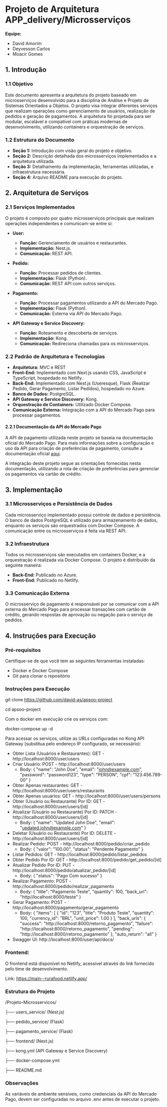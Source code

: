 # Projeto de Arquitetura APP_delivery/Microsserviços

**Equipe:**  
- David Amorim
- Deyvesson Carlos
- Moacir Gomes    

## 1. Introdução

### 1.1 Objetivo
Este documento apresenta a arquitetura do projeto baseado em microsserviços desenvolvido para a disciplina de Análise e Projeto de Sistemas Orientados a Objetos. O projeto visa integrar diferentes serviços que realizam operações como gerenciamento de usuários, realização de pedidos e geração de pagamentos. A arquitetura foi projetada para ser modular, escalável e compatível com práticas modernas de desenvolvimento, utilizando containers e orquestração de serviços.

### 1.2 Estrutura do Documento
- **Seção 1:** Introdução com visão geral do projeto e objetivo.
- **Seção 2:** Descrição detalhada dos microsserviços implementados e a arquitetura utilizada.
- **Seção 3:** Detalhamento da implementação, ferramentas utilizadas, e infraestrutura necessária.
- **Seção 4:** Arquivo README para execução do projeto.

## 2. Arquitetura de Serviços

### 2.1 Serviços Implementados
O projeto é composto por quatro microsserviços principais que realizam operações independentes e comunicam-se entre si:

- **User:**
  - **Função:** Gerenciamento de usuários e restaurantes.
  - **Implementação:** Nest.js.
  - **Comunicação:** REST API.
  
- **Pedido:**
  - **Função:** Processar pedidos de clientes.
  - **Implementação:** Flask (Python).
  - **Comunicação:** REST API com outros serviços.
  
- **Pagamento:**
  - **Função:** Processar pagamentos utilizando a API do Mercado Pago.
  - **Implementação:** Flask (Python).
  - **Comunicação:** Externa via API do Mercado Pago.
  
- **API Gateway e Service Discovery:**
  - **Função:** Roteamento e descoberta de serviços.
  - **Implementação:** Kong.
  - **Comunicação:** Redireciona chamadas para os microsserviços.

### 2.2 Padrão de Arquitetura e Tecnologias
- **Arquitetura:** MVC e REST
- **Front-End:** Implementado com Next.js usando CSS, JavaScript e TypeScript, hospedado no Netlify.
- **Back-End:** Implementado com Nest.js (Useresque), Flask (Realizar Pedido, Gerar Pagamento, Listar Pedidos), hospedado no Azure.
- **Banco de Dados:** PostgreSQL.
- **API Gateway e Service Discovery:** Kong.
- **Orquestração de Containers:** Utilizado Docker Compose.
- **Comunicação Externa:** Integração com a API do Mercado Pago para processar pagamentos.

#### 2.2.1 Documentação da API do Mercado Pago
A API de pagamento utilizada neste projeto se baseia na documentação oficial do Mercado Pago. Para mais informações sobre a configuração e uso da API para criação de preferências de pagamento, consulte a documentação oficial [aqui](https://www.mercadopago.com.br/developers/pt/reference/preferences/_checkout_preferences/post).

A integração deste projeto segue as orientações fornecidas nesta documentação, utilizando a rota de criação de preferências para gerenciar os pagamentos via cartão de crédito.

## 3. Implementação

### 3.1 Microsserviços e Persistência de Dados
Cada microsserviço implementado possui controle de dados e persistência. O banco de dados PostgreSQL é utilizado para armazenamento de dados, enquanto os serviços são orquestrados com Docker Compose. A comunicação entre os microsserviços é feita via REST API.

### 3.2 Infraestrutura
Todos os microsserviços são executados em containers Docker, e a orquestração é realizada via Docker Compose. O projeto é distribuído da seguinte maneira:

- **Back-End:** Publicado no Azure.
- **Front-End:** Publicado no Netlify.

### 3.3 Comunicação Externa
O microsserviço de pagamento é responsável por se comunicar com a API externa do Mercado Pago para processar transações com cartão de crédito, gerando respostas de aprovação ou negação para o serviço de pedidos.

## 4. Instruções para Execução

### Pré-requisitos
Certifique-se de que você tem as seguintes ferramentas instaladas:
- Docker e Docker Compose
- Git para clonar o repositório

### Instruções para Execução

   git clone https://github.com/david-as/apsoo-project

   cd apsoo-project

Com o docker em execução crie os serviços com:

docker-compose up -d

Para acessar os serviços, utilize as URLs configuradas no Kong API Gateway (substitua <localhost> pelo endereço IP configurado, se necessário):

- Obter Lista (Usuários e Restaurantes): GET - http://localhost:8000/user/users
- Criar Usuário: POST - http://localhost:8000/user/users
  - Body: {
    "name": "John Doe",
    "email": "john@example.com",
    "password": "password123",
    "type": "PERSON",
    "cpf": "123.456.789-00"
  }
- Obter Apenas restaurantes: GET - http://localhost:8000/user/users/restaurants
- Obter Apenas usuários: GET - http://localhost:8000/user/users/persons
- Obter (Usuário ou Restaurante) Por ID: GET - http://localhost:8000/user/users/[id]
- Atualizar (Usuário ou Restaurante) Por ID: PATCH - http://localhost:8000/user/users/[id]
  - Body: {
    "name": "Updated John Doe",
    "email": "updated.john@example.com"
  }
- Deletar (Usuário ou Restaurante) Por ID: DELETE - http://localhost:8000/user/users/[id]
- Realizar Pedido: POST - http://localhost:8000/pedido/criar_pedido
  - Body: {
    "valor": "100.00",
    "status": "Pendente Pagamento"
  }
- Listar Pedidos: GET - http://localhost:8000/pedido/listar_pedidos
- Obter Pedido Por ID: GET - http://localhost:8000/pedido/get_pedido/[id]
- Atualizar Pedido Por ID: PUT - http://localhost:8000/pedido/atualizar_pedido/[id]
  - Body: {
    "status": "Pago Com sucesso"
  }
- Realizar Pagamento: POST - http://localhost:8000/pedido/realizar_pagamento
  - Body: {
    "title": "Pagamento Teste",
    "quantity": 100,
    "back_url": "http//localhost:8000/teste"
  }
- Gerar Pagamento: POST - http://localhost:8000/pagamento/gerar_pagamento
  - Body: {
    "items": [
        {
            "id": "123",
            "title": "Produto Teste",
            "quantity": 100,
            "currency_id": "BRL",
            "unit_price": 1.00
        }
    ],
    "back_urls": {
        "success": "http://localhost:8000/retorno_pagamento",
        "failure": "http://localhost:8000/retorno_pagamento",
        "pending": "http://localhost:8000/retorno_pagamento"
    },
    "auto_return": "all"
}
- Swagger UI: http://localhost:8000/user/api/docs/

### Frontend:
O frontend está disponível no Netlify, acessível através do link fornecido pelo time de desenvolvimento.

Link: https://main--rurafood.netlify.app/

### Estrutura do Projeto

/Projeto-Microsservicos/


├── users_service/ (Nest.js)

├── pedido_service/ (Flask)

├── pagamento_service/ (Flask)

├── frontend/ (Next.js)

├── kong.yml (API Gateway e Service Discovery)

├── docker-compose.yml

├── README.md


### Observações
As variáveis de ambiente sensíveis, como credenciais da API do Mercado Pago, devem ser configuradas no arquivo .env antes de executar o projeto.








